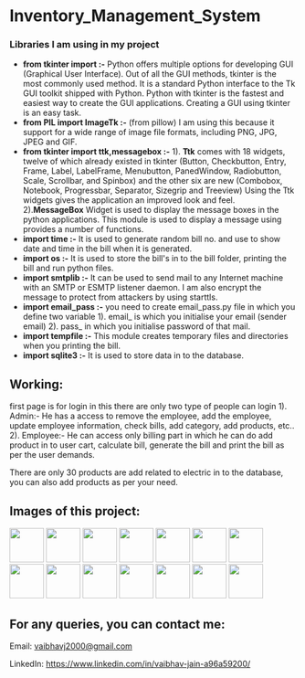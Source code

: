 # Inventory_Management_System

### Libraries I am using in my project

- **from tkinter import   :-** Python offers multiple options for developing GUI (Graphical User Interface). Out of all the GUI methods, tkinter is the most commonly used method. It is a standard Python interface to the Tk GUI toolkit shipped with Python. Python with tkinter is the fastest and easiest way to create the GUI applications. Creating a GUI using tkinter is an easy task.
- **from PIL import ImageTk    :-** (from pillow) I am using this because it support for a wide range of image file formats, including PNG, JPG, JPEG and GIF.
- **from tkinter import ttk,messagebox :-** 1). **Ttk** comes with 18 widgets, twelve of which already existed in tkinter (Button, Checkbutton, Entry, Frame, Label, LabelFrame, Menubutton, PanedWindow, Radiobutton, Scale, Scrollbar, and Spinbox) and the other six are new (Combobox, Notebook, Progressbar, Separator, Sizegrip and Treeview) Using the Ttk widgets gives the application an improved look and feel.
2).**MessageBox** Widget is used to display the message boxes in the python applications. This module is used to display a message using provides a number of functions.
- **import time          :-** It is used to generate random bill no. and use to show date and time in the bill when it is generated.
- **import os            :-** It is used to store the bill's in to the bill folder, printing the bill and run python files.
- **import smtplib       :-** It can be used to send mail to any Internet machine with an SMTP or ESMTP listener daemon. I am also encrypt the message to protect from attackers by using starttls. 
- **import email_pass    :-** you need to create email_pass.py file in which you define two variable 1). email_  is which you initialise your email (sender email) 2). pass_  in which you initialise password of that mail.
- **import tempfile      :-** This module creates temporary files and directories when you printing the bill.
- **import sqlite3       :-** It is used to store data in to the database.

## Working:
first page is for login in this there are only two type of people can login 1). Admin:- He has a access to remove the employee, add the employee, update employee information, check bills, add category, add products, etc.. 2). Employee:- He can access only billing part in which he can do add product in to user cart, calculate bill, generate the bill and print the bill as per the user demands.

There are only 30 products are add related to electric in to the database, you can also add products as per your need.
## Images of this project:

<code><img height="60" src="https://user-images.githubusercontent.com/89255942/132175103-7f754056-d916-4fa4-b8d9-962105e5b472.png"></code>
<code><img height="60" src="https://user-images.githubusercontent.com/89255942/132175224-dceb0fd5-63fc-4cc1-8c66-4bb955cb2b02.png"></code>
<code><img height="60" src="https://user-images.githubusercontent.com/89255942/132175225-c8ae936f-38cf-4d19-b05c-77557bf3b0d5.png"></code>
<code><img height="60" src="https://user-images.githubusercontent.com/89255942/132175226-50a4b641-696e-41f8-87a9-4e04f93e752c.png"></code>
<code><img height="60" src="https://user-images.githubusercontent.com/89255942/132175230-13be7da7-f799-4b41-a8e5-16b5ff96f52c.png"></code>
<code><img height="60" src="https://user-images.githubusercontent.com/89255942/132175232-8d40fb4f-dc53-4d7b-9ba9-cb13b1ec621e.png"></code>
<code><img height="60" src="https://user-images.githubusercontent.com/89255942/132175233-ae89585f-93ec-4fde-9c30-5424fcf3dff1.png"></code>
<code><img height="60" src="https://user-images.githubusercontent.com/89255942/132175201-681389ec-9e87-4d90-b8b1-85c3f70ed85b.png"></code>
<code><img height="60" src="https://user-images.githubusercontent.com/89255942/132175208-f2e6a5b3-fb72-4ace-9970-2bd30d7defc6.png"></code>
<code><img height="60" src="https://user-images.githubusercontent.com/89255942/132175210-5a1f200e-c03e-4866-a78a-18c93a478172.png"></code>
<code><img height="60" src="https://user-images.githubusercontent.com/89255942/132175212-f5a39348-7f6d-4e76-abe5-2161d9080342.png"></code>
<code><img height="60" src="https://user-images.githubusercontent.com/89255942/132175215-b574c615-0249-44b8-b4ec-482a7a7975ea.png"></code>
<code><img height="60" src="https://user-images.githubusercontent.com/89255942/132175220-2f7c1021-ee37-41b1-8f62-6505508d59bc.png"></code>
<code><img height="60" src="https://user-images.githubusercontent.com/89255942/132175222-46bcf7c4-aabf-424f-b051-683b582c1389.png"></code>

## For any queries, you can contact me:
Email: vaibhavj2000@gmail.com

LinkedIn: https://www.linkedin.com/in/vaibhav-jain-a96a59200/
